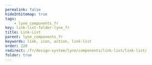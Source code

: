 ```yaml
---
permalink: false
hideInSitemap: true
tags: 
    - lyne_components_fr
key: link-list-folder-lyne_fr
title: Link-List
parent: lyne_components_fr
keywords: link, icon, action, link-list
order: 220
redirect: /fr/design-system/lyne/components/link-list/link-list/
folder: true
---
```

